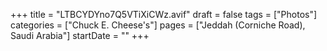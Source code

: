 +++
title = "LTBCYDYno7Q5VTiXiCWz.avif"
draft = false
tags = ["Photos"]
categories = ["Chuck E. Cheese's"]
pages = ["Jeddah (Corniche Road), Saudi Arabia"]
startDate = ""
+++
